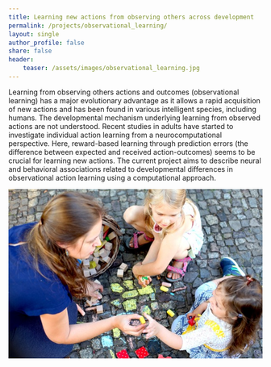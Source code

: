 ```yaml
---
title: Learning new actions from observing others across development
permalink: /projects/observational_learning/
layout: single
author_profile: false
share: false
header:
    teaser: /assets/images/observational_learning.jpg
---
```


Learning from observing others actions and outcomes (observational learning) has a major evolutionary advantage as it allows a rapid acquisition of new actions and has been found in various intelligent species, including humans. The developmental mechanism underlying learning from observed actions are not understood. Recent studies in adults have started to investigate individual action learning from a neurocomputational perspective. Here, reward-based learning through prediction errors (the difference between expected and received action-outcomes) seems to be crucial for learning new actions. The current project aims to describe neural and behavioral associations related to developmental differences in observational action learning using a computational approach. 


<img src="../../assets/images/projects/observational_learning.jpg" alt="some text">

